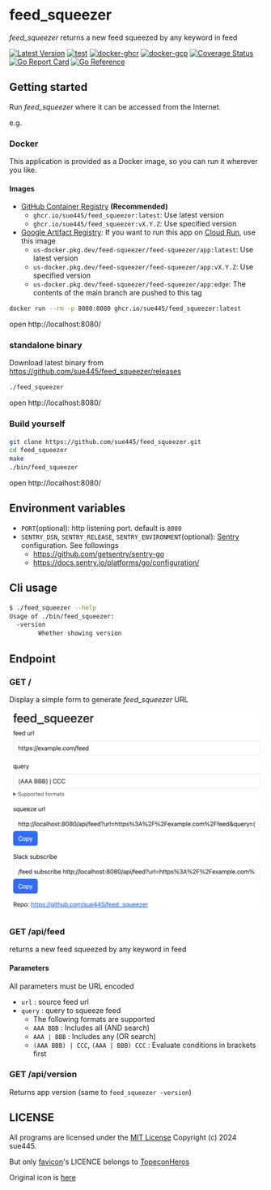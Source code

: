 # feed_squeezer
_feed_squeezer_ returns a new feed squeezed by any keyword in feed

[![Latest Version](https://img.shields.io/github/v/release/sue445/feed_squeezer)](https://github.com/sue445/feed_squeezer/releases)
[![test](https://github.com/sue445/feed_squeezer/actions/workflows/test.yml/badge.svg)](https://github.com/sue445/feed_squeezer/actions/workflows/test.yml)
[![docker-ghcr](https://github.com/sue445/feed_squeezer/actions/workflows/docker-ghcr.yml/badge.svg)](https://github.com/sue445/feed_squeezer/actions/workflows/docker-ghcr.yml)
[![docker-gcp](https://github.com/sue445/feed_squeezer/actions/workflows/docker-gcp.yml/badge.svg)](https://github.com/sue445/feed_squeezer/actions/workflows/docker-gcp.yml)
[![Coverage Status](https://coveralls.io/repos/github/sue445/feed_squeezer/badge.svg?branch=main)](https://coveralls.io/github/sue445/feed_squeezer?branch=main)
[![Go Report Card](https://goreportcard.com/badge/github.com/sue445/feed_squeezer)](https://goreportcard.com/report/github.com/sue445/feed_squeezer)
[![Go Reference](https://pkg.go.dev/badge/github.com/sue445/feed_squeezer.svg)](https://pkg.go.dev/github.com/sue445/feed_squeezer)

## Getting started
Run _feed_squeezer_ where it can be accessed from the Internet.

e.g.

### Docker
This application is provided as a Docker image, so you can run it wherever you like.

#### Images
* [GitHub Container Registry](https://github.com/sue445/feed_squeezer/pkgs/container/feed_squeezer) **(Recommended)**
  * `ghcr.io/sue445/feed_squeezer:latest`: Use latest version
  * `ghcr.io/sue445/feed_squeezer:vX.Y.Z`: Use specified version
* [Google Artifact Registry](https://console.cloud.google.com/artifacts/docker/feed-squeezer/us/feed-squeezer/app): If you want to run this app on [Cloud Run](https://cloud.google.com/run), use this image
  * `us-docker.pkg.dev/feed-squeezer/feed-squeezer/app:latest`: Use latest version
  * `us-docker.pkg.dev/feed-squeezer/feed-squeezer/app:vX.Y.Z`: Use specified version
  * `us-docker.pkg.dev/feed-squeezer/feed-squeezer/app:edge`: The contents of the main branch are pushed to this tag

```bash
docker run --rm -p 8080:8080 ghcr.io/sue445/feed_squeezer:latest
```

open http://localhost:8080/

### standalone binary
Download latest binary from https://github.com/sue445/feed_squeezer/releases

```bash
./feed_squeezer
```

open http://localhost:8080/

### Build yourself
```bash
git clone https://github.com/sue445/feed_squeezer.git
cd feed_squeezer
make
./bin/feed_squeezer
```

open http://localhost:8080/

## Environment variables
* `PORT`(optional): http listening port. default is `8080`
* `SENTRY_DSN`, `SENTRY_RELEASE`, `SENTRY_ENVIRONMENT`(optional): [Sentry](https://sentry.io/) configuration. See followings
  * https://github.com/getsentry/sentry-go
  * https://docs.sentry.io/platforms/go/configuration/

## Cli usage
```bash
$ ./feed_squeezer --help
Usage of ./bin/feed_squeezer:
  -version
        Whether showing version
```

## Endpoint
### GET /
Display a simple form to generate _feed_squeezer_ URL

![top](doc/top.png)

### GET /api/feed
returns a new feed squeezed by any keyword in feed

#### Parameters
All parameters must be URL encoded

* `url` : source feed url
* `query` : query to squeeze feed
  * The following formats are supported
  * `AAA BBB` : Includes all (AND search)
  * `AAA | BBB` : Includes any (OR search)
  * `(AAA BBB) | CCC`, `(AAA | BBB) CCC` : Evaluate conditions in brackets first

### GET /api/version
Returns app version (same to `feed_squeezer -version`)

## LICENSE
All programs are licensed under the [MIT License](LICENSE) Copyright (c) 2024 sue445.

But only [favicon](public/favicon.svg)'s LICENCE belongs to [TopeconHeros](https://icooon-mono.com/)

Original icon is [here](https://icooon-mono.com/11500-rss%E3%81%AE%E3%82%A2%E3%82%A4%E3%82%B3%E3%83%B3/)
